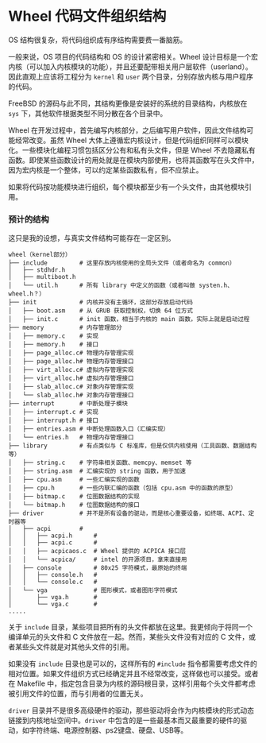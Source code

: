 # Wheel 代码文件组织结构

OS 结构很复杂，将代码组织成有序结构需要费一番脑筋。

一般来说，OS 项目的代码结构和 OS 的设计紧密相关。Wheel 设计目标是一个宏内核（可以加入内核模块的功能），并且还要配带相关用户层软件（userland）。因此直观上应该将工程分为 `kernel` 和 `user` 两个目录，分别存放内核与用户程序的代码。

FreeBSD 的源码与此不同，其结构更像是安装好的系统的目录结构，内核放在 `sys` 下，其他软件根据类型不同分散在各个目录中。

Wheel 在开发过程中，首先编写内核部分，之后编写用户软件，因此文件结构可能经常改变。虽然 Wheel 大体上遵循宏内核设计，但是代码组织同样可以模块化。一些模块化编程习惯包括区分公有和私有头文件，但是 Wheel 不去隐藏私有函数。即使某些函数设计的用处就是在模块内部使用，也将其函数写在头文件中，因为宏内核是一个整体，可以约定某些函数私有，但不应禁止。

如果将代码按功能模块进行组织，每个模块都至少有一个头文件，由其他模块引用。

### 预计的结构

这只是我的设想，与真实文件结构可能存在一定区别。

```
wheel（kernel部分）
├── include         # 这里存放内核使用的全局头文件（或者命名为 common）
│   ├── stdhdr.h
│   ├── multiboot.h
│   └── util.h      # 所有 library 中定义的函数（或者叫做 systen.h、wheel.h？）
├── init            # 内核并没有主循环，这部分存放启动代码
│   ├── boot.asm    # 从 GRUB 获取控制权，切换 64 位方式
│   ├── init.c      # init 函数，相当于内核的 main 函数，实际上就是启动过程
├── memory          # 内存管理部分
│   ├── memory.c    # 实现
│   ├── memory.h    # 接口
│   ├── page_alloc.c# 物理内存管理实现
│   ├── page_alloc.h# 物理内存管理接口
│   ├── virt_alloc.c# 虚拟内存管理实现
│   ├── virt_alloc.h# 虚拟内存管理接口
│   ├── slab_alloc.c# 对象内存管理实现
│   └── slab_alloc.h# 对象内存管理接口
├── interrupt       # 中断处理子模块
│   ├── interrupt.c # 实现
│   ├── interrupt.h # 接口
│   ├── entries.asm # 中断处理函数入口（汇编实现）
│   └── entries.h   # 物理内存管理接口
├── library         # 有点类似与 C 标准库，但是仅供内核使用（工具函数、数据结构等）
│   ├── string.c    # 字符串相关函数、memcpy、memset 等
│   ├── string.asm  # 汇编实现的 string 函数，用于加速
│   ├── cpu.asm     # 一些汇编实现的函数
│   ├── cpu.h       # 一些内联汇编的函数（包括 cpu.asm 中的函数的原型）
│   ├── bitmap.c    # 位图数据结构的实现
│   └── bitmap.h    # 位图数据结构的接口
├── driver          # 并不是所有设备的驱动，而是核心重要设备，如终端、ACPI、定时器等
│   ├── acpi        #
│   │   ├── acpi.h      #
│   │   ├── acpi.c      #
│   │   ├── acpicaos.c  # Wheel 提供的 ACPICA 接口层
│   │   └── acpica/     # intel 的开源项目，拿来直接用
│   ├── console         # 80x25 字符模式，最原始的终端
│   │   ├── console.h   #
│   │   └── console.c   #
│   └── vga             # 图形模式，或者图形字符模式
│       ├── vga.h       #
│       └── vga.c       #
.....
```

关于 `include` 目录，某些项目把所有的头文件都放在这里。我更倾向于将同一个编译单元的头文件和 C 文件放在一起。然而，某些头文件没有对应的 C 文件，或者某些头文件就是对其他头文件的引用。

如果没有 `include` 目录也是可以的，这样所有的 `#include` 指令都需要考虑文件的相对位置。如果文件组织方式已经确定并且不经常改变，这样做也可以接受。或者在 Makefile 中，指定包含目录为内核的源码根目录，这样引用每个头文件都考虑被引用文件的位置，而与引用者的位置无关。

`driver` 目录并不是很多高级硬件的驱动，那些驱动将会作为内核模块的形式动态链接到内核地址空间中。`driver` 中包含的是一些最基本而又最重要的硬件的驱动，如字符终端、电源控制器、ps2键盘、硬盘、USB等。

